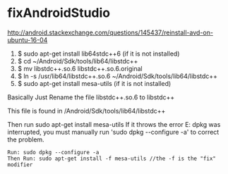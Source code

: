 # fixAndroidStudio

http://android.stackexchange.com/questions/145437/reinstall-avd-on-ubuntu-16-04
  1.  $ sudo apt-get install lib64stdc++6 (if it is not installed)
  2.  $ cd ~/Android/Sdk/tools/lib64/libstdc++
  3.  $ mv libstdc++.so.6 libstdc++.so.6.original
  4.  $ ln -s /usr/lib64/libstdc++.so.6 ~/Android/Sdk/tools/lib64/libstdc++
  5.  $ sudo apt-get install mesa-utils (if it is not installed)

Basically Just Rename the file libstdc++.so.6 to libstdc++

  This file is found in /Android/Sdk/tools/lib64/libstdc++
  
Then run sudo apt-get install mesa-utils
  If it throws the error
    E: dpkg was interrupted, you must manually run 'sudo dpkg --configure -a' to correct the problem.
    
    Run: sudo dpkg --configure -a
    Then Run: sudo apt-get install -f mesa-utils //the -f is the "fix" modifier
